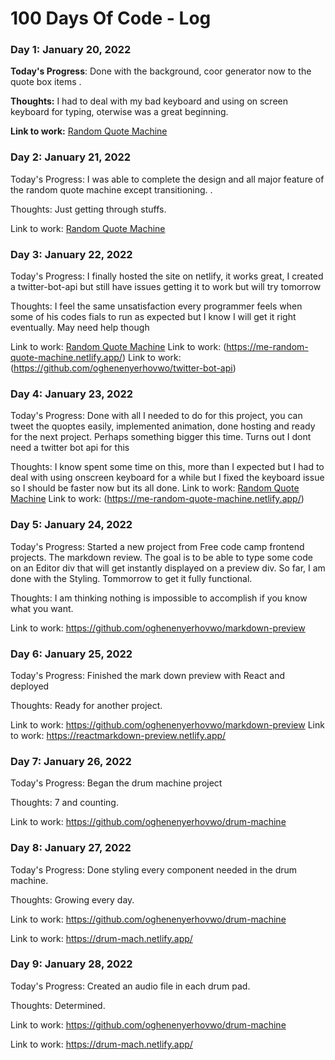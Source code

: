 # 100 Days Of Code - Log

### Day 1: January  20, 2022

**Today's Progress**: Done with the background, coor generator now to the quote box items .

**Thoughts:** I had to deal with my bad keyboard and using on screen keyboard for typing, oterwise was a great beginning.

**Link to work:** [Random Quote Machine](https://github.com/oghenenyerhovwo/Random-Quote-Machine)

### Day 2: January 21, 2022
Today's Progress: I was able to complete the design and all major feature of the random quote machine except transitioning. .

Thoughts: Just getting through stuffs.

Link to work: [Random Quote Machine](https://github.com/oghenenyerhovwo/Random-Quote-Machine)

### Day 3: January 22, 2022
Today's Progress: I finally hosted the site on netlify, it works great, I created a twitter-bot-api but still have issues getting it to work but will try tomorrow

Thoughts: I feel the same unsatisfaction every programmer feels when some of his codes fials to run as expected but I know I will get it right eventually. May need help though

Link to work: [Random Quote Machine](https://github.com/oghenenyerhovwo/Random-Quote-Machine)
Link to work: (https://me-random-quote-machine.netlify.app/)
Link to work: (https://github.com/oghenenyerhovwo/twitter-bot-api)


### Day 4: January 23, 2022
Today's Progress: Done with all I needed to do for this project, you can tweet the quoptes easily, implemented animation, done hosting and ready for the next project. Perhaps something bigger this time. Turns out I dont need a twitter bot api for this

Thoughts: I know spent some time on this, more than I expected but I had to deal with using onscreen keyboard for a while but I fixed the keyboard issue so I should be faster now but its all done.
Link to work: [Random Quote Machine](https://github.com/oghenenyerhovwo/Random-Quote-Machine)
Link to work: (https://me-random-quote-machine.netlify.app/)

### Day 5: January 24, 2022
Today's Progress: Started a new project from Free code camp frontend projects. The markdown review. The goal is to be able to type some code on an Editor div that will get instantly displayed on a preview div. So far, I am done with the Styling. Tommorrow to get it fully functional.

Thoughts: I am thinking nothing is impossible to accomplish if you know what you want.

Link to work: https://github.com/oghenenyerhovwo/markdown-preview

### Day 6: January 25, 2022
Today's Progress: Finished the mark down preview with React and deployed

Thoughts:  Ready for another project.

Link to work: https://github.com/oghenenyerhovwo/markdown-preview
Link to work: https://reactmarkdown-preview.netlify.app/


### Day 7: January 26, 2022
Today's Progress: Began the drum machine project

Thoughts:  7 and counting.

Link to work: https://github.com/oghenenyerhovwo/drum-machine


### Day 8: January 27, 2022
Today's Progress: Done styling every component needed in the drum machine.

Thoughts:  Growing every day.

Link to work: https://github.com/oghenenyerhovwo/drum-machine

Link to work: https://drum-mach.netlify.app/


### Day 9: January 28, 2022
Today's Progress: Created an audio file in each drum pad.

Thoughts:  Determined.

Link to work: https://github.com/oghenenyerhovwo/drum-machine

Link to work: https://drum-mach.netlify.app/

